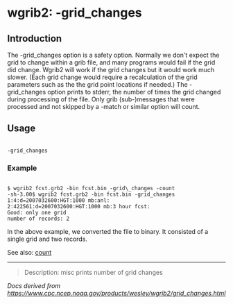 # wgrib2: -grid_changes

## Introduction

The -grid_changes option is a safety option.
Normally we don't expect the grid to change within a grib file, and many
programs would fail if the grid did change. Wgrib2 will work if the
grid changes but it would work much slower. (Each grid change would
require a recalculation of the grid parameters such as the the
grid point locations if needed.)
The -grid_changes option prints
to stderr, the number of times the grid changed during processing
of the file. Only grib (sub-)messages that were processed and not
skipped by a -match or similar option will count.

## Usage

```

-grid_changes

```

### Example

```

$ wgrib2 fcst.grb2 -bin fcst.bin -grid\_changes -count
-sh-3.00$ wgrib2 fcst.grb2 -bin fcst.bin -grid_changes
1:4:d=2007032600:HGT:1000 mb:anl:
2:422561:d=2007032600:HGT:1000 mb:3 hour fcst:
Good: only one grid
number of records: 2

```

In the above example, we converted the file to binary. It consisted
of a single grid and two records.

See also:
[count](./count.html)

---

> Description: misc prints number of grid changes

_Docs derived from <https://www.cpc.ncep.noaa.gov/products/wesley/wgrib2/grid_changes.html>_
